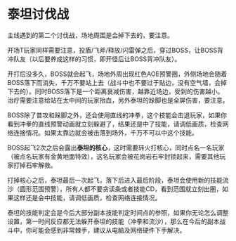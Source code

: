 # 泰坦讨伐战

主线遇到的第二个讨伐战，场地周围是会掉下去的，要注意。

开场<Role name="tank" />T玩家同样需要注意，投盾/飞斧/释放/闪雷弹之后，穿过BOSS，让BOSS背冲队友（以后要养成这样的习惯，即开怪后让BOSS背冲队友）。

开打后没多久，BOSS就会起飞，场地外周出现红色AOE预警圈，外侧场地会随着BOSS落下而消失，千万不要站上去（战斗中也不要过于贴边，没有空气墙，会掉下去的）。同时BOSS落下是一个距离衰减伤害，越靠近场边，受到的伤害越小。<Role name="healer" />治疗需要注意给站在太中间的玩家抬血，另外泰坦的跺脚也是全屏伤害，要注意。

BOSS除了普攻和跺脚之外，还会使用直线的冲拳，这个技能会击退玩家，如果你看到冲拳的直线预警动画就立刻躲避了，结果还是中了技能，请调低画质，检查网络连接情况。如果太靠边就会被击落到场外，千万不可以中这个技能。

BOSS起飞2次之后会露出**泰坦的核心**，这时需要转火打核心，同时点名一名玩家（被点名玩家有金黄地面特效），这名玩家会被花岗岩石牢封锁起来，需要其他玩家打掉石牢解救。

打掉核心之后，泰坦最后一次起飞，落下后进入最后阶段，泰坦会使用新的技能流沙（圆形范围预警），所有人都不要贪读条或者技能CD，看到范围就立刻出圈，如果这样还是会中技能，请调低画质，检查网络连接情况。

泰坦的技能判定会是今后大部分副本技能判定时间点的参照，如果你无论怎么调整设置，第一时间反应都无法躲开泰坦的技能（冲拳和流沙），那么在今后的副本战斗中，你可能会感到非常棘手，建议从电脑及网络硬件下手解决。
